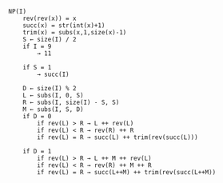     NP(I)
        rev(rev(x)) = x
        succ(x) = str(int(x)+1)
        trim(x) = subs(x,1,size(x)-1) 
        S ← size(I) / 2
        if I = 9
            → 11

        if S = 1
            → succ(I)
            
        D ← size(I) % 2
        L ← subs(I, 0, S)
        R ← subs(I, size(I) - S, S)
        M ← subs(I, S, D)
        if D = 0
            if rev(L) > R → L ++ rev(L)
            if rev(L) < R → rev(R) ++ R
            if rev(L) = R → succ(L) ++ trim(rev(succ(L)))

        if D = 1
            if rev(L) > R → L ++ M ++ rev(L)
            if rev(L) < R → rev(R) ++ M ++ R
            if rev(L) = R → succ(L++M) ++ trim(rev(succ(L++M))


                


